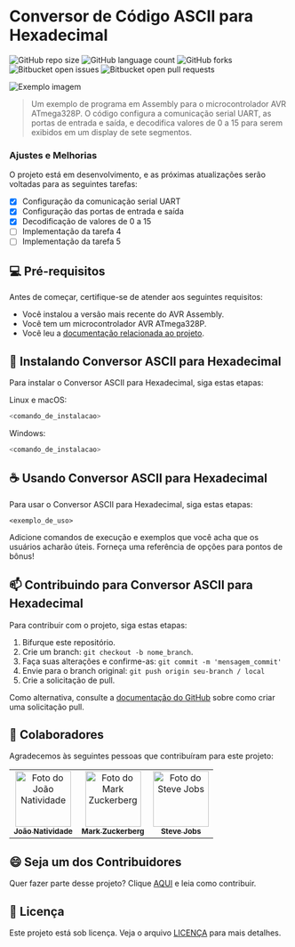 # Conversor de Código ASCII para Hexadecimal

![GitHub repo size](https://img.shields.io/github/repo-size/joaosnet/uart_7display?style=for-the-badge)
![GitHub language count](https://img.shields.io/github/languages/count/joaosnet/uart_7display?style=for-the-badge)
![GitHub forks](https://img.shields.io/github/forks/joaosnet/uart_7display?style=for-the-badge)
![Bitbucket open issues](https://img.shields.io/bitbucket/issues/joaosnet/uart_7display?style=for-the-badge)
![Bitbucket open pull requests](https://img.shields.io/bitbucket/pr-raw/joaosnet/uart_7display?style=for-the-badge)

<img src="imagem.png" alt="Exemplo imagem">

> Um exemplo de programa em Assembly para o microcontrolador AVR ATmega328P. O código configura a comunicação serial UART, as portas de entrada e saída, e decodifica valores de 0 a 15 para serem exibidos em um display de sete segmentos.

### Ajustes e Melhorias

O projeto está em desenvolvimento, e as próximas atualizações serão voltadas para as seguintes tarefas:

- [x] Configuração da comunicação serial UART
- [x] Configuração das portas de entrada e saída
- [x] Decodificação de valores de 0 a 15
- [ ] Implementação da tarefa 4
- [ ] Implementação da tarefa 5

## 💻 Pré-requisitos

Antes de começar, certifique-se de atender aos seguintes requisitos:

- Você instalou a versão mais recente do AVR Assembly.
- Você tem um microcontrolador AVR ATmega328P.
- Você leu a [documentação relacionada ao projeto](link-para-documentacao).

## 🚀 Instalando Conversor ASCII para Hexadecimal

Para instalar o Conversor ASCII para Hexadecimal, siga estas etapas:

Linux e macOS:

```bash
<comando_de_instalacao>
```

Windows:

```bash
<comando_de_instalacao>
```

## ☕ Usando Conversor ASCII para Hexadecimal

Para usar o Conversor ASCII para Hexadecimal, siga estas etapas:

```assembly
<exemplo_de_uso>
```

Adicione comandos de execução e exemplos que você acha que os usuários acharão úteis. Forneça uma referência de opções para pontos de bônus!

## 📫 Contribuindo para Conversor ASCII para Hexadecimal

Para contribuir com o projeto, siga estas etapas:

1. Bifurque este repositório.
2. Crie um branch: `git checkout -b nome_branch`.
3. Faça suas alterações e confirme-as: `git commit -m 'mensagem_commit'`
4. Envie para o branch original: `git push origin seu-branch / local`
5. Crie a solicitação de pull.

Como alternativa, consulte a [documentação do GitHub](https://help.github.com/en/github/collaborating-with-issues-and-pull-requests/creating-a-pull-request) sobre como criar uma solicitação pull.

## 🤝 Colaboradores

Agradecemos às seguintes pessoas que contribuíram para este projeto:

<table>
  <tr>
    <td align="center">
      <a href="#" title="defina o titulo do link">
        <img src="https://avatars3.githubusercontent.com/u/31936044" width="100px;" alt="Foto do João Natividade"/><br>
        <sub>
          <b>João Natividade</b>
        </sub>
      </a>
    </td>
    <td align="center">
      <a href="#" title="defina o titulo do link">
        <img src="https://s2.glbimg.com/FUcw2usZfSTL6yCCGj3L3v3SpJ8=/smart/e.glbimg.com/og/ed/f/original/2019/04/25/zuckerberg_podcast.jpg" width="100px;" alt="Foto do Mark Zuckerberg"/><br>
        <sub>
          <b>Mark Zuckerberg</b>
        </sub>
      </a>
    </td>
    <td align="center">
      <a href="#" title="defina o titulo do link">
        <img src="https://miro.medium.com/max/360/0*1SkS3mSorArvY9kS.jpg" width="100px;" alt="Foto do Steve Jobs"/><br>
        <sub>
          <b>Steve Jobs</b>
        </sub>
      </a>
    </td>
  </tr>
</table>

## 😄 Seja um dos Contribuidores

Quer fazer parte desse projeto? Clique [AQUI](CONTRIBUTING.md) e leia como contribuir.

## 📝 Licença

Este projeto está sob licença. Veja o arquivo [LICENÇA](LICENSE.md) para mais detalhes.
